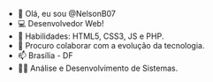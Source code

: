 - 👋 Olá, eu sou @NelsonB07
- 💻 Desenvolvedor Web!
- 🌱 Habilidades: HTML5, CSS3, JS e PHP.
- 💞️ Procuro colaborar com a evolução da tecnologia.
- 📫 Brasília - DF
- 👨‍💻 Análise e Desenvolvimento de Sistemas.

<!---
NelsonB07/NelsonB07 is a ✨ special ✨ repository because its `README.md` (this file) appears on your GitHub profile.
You can click the Preview link to take a look at your changes.
--->
